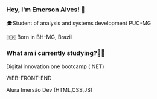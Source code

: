 ### Hey, I'm Emerson Alves!  👋

🎓Student of analysis and systems development PUC-MG



🇧🇷  Born in BH-MG, Brazil  


### What am i currently studying?👨‍💻

Digital innovation one bootcamp (.NET)

WEB-FRONT-END

Alura Imersão Dev (HTML,CSS,JS)
